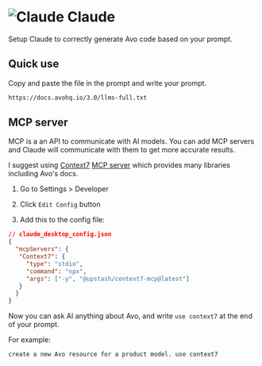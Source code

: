 # <img src="/assets/img/llms/claude.webp" alt="Claude" class="no-border h-8 -mt-2 inline-block self-center"> Claude

Setup Claude to correctly generate Avo code based on your prompt.

## Quick use

Copy and paste the file in the prompt and write your prompt.

```bash
https://docs.avohq.io/3.0/llms-full.txt
```

## MCP server

MCP is a an API to communicate with AI models. You can add MCP servers and Claude will communicate with them to get more accurate results.

I suggest using [Context7](https://context7.com/) [MCP server](https://github.com/upstash/context7-mcp) which provides many libraries including Avo's docs.

1. Go to Settings > Developer

2. Click `Edit Config` button

3. Add this to the config file:

```json
// claude_desktop_config.json
{
  "mcpServers": {
   "Context7": {
     "type": "stdio",
     "command": "npx",
     "args": ["-y", "@upstash/context7-mcp@latest"]
   }
  }
}
```

Now you can ask AI anything about Avo, and write `use context7` at the end of your prompt.

For example:

```bash
create a new Avo resource for a product model. use context7
```

